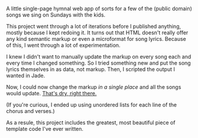 A little single-page hymnal web app of sorts for a few of the (public domain) songs we sing on Sundays with the kids. 

This project went through a lot of iterations before I published anything, mostly because I kept redoing it. It turns out that HTML doesn't really offer any kind semantic markup or even a microformat for song lyrics. Because of this, I went through a lot of experimentation.

I knew I didn't want to manually update the markup on every song each and every time I changed something. So I tried something new and put the song lyrics themselves in as data, not markup. Then, I scripted the output I wanted in Jade.

Now, I could now change the markup _in a single place_ and all the songs would update. [That's dry, right there.](http://en.wikipedia.org/wiki/Don't_repeat_yourself) 

(If you're curious, I ended up using unordered lists for each line of the chorus and verses.)

As a resule, this project includes the greatest, most beautiful piece of template code I've ever written.